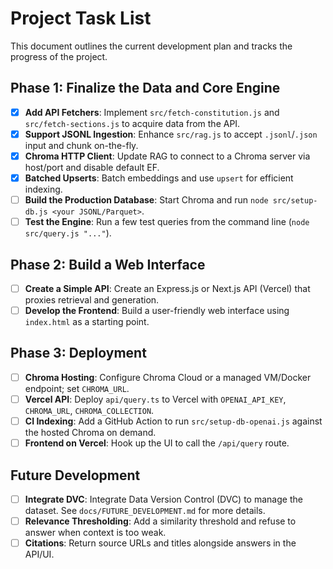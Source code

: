 <!-- Gemini Directive: This file should be kept up-to-date with the project's progress. -->

# Project Task List

This document outlines the current development plan and tracks the progress of the project.

## Phase 1: Finalize the Data and Core Engine

- [x] **Add API Fetchers**: Implement `src/fetch-constitution.js` and `src/fetch-sections.js` to acquire data from the API.
- [x] **Support JSONL Ingestion**: Enhance `src/rag.js` to accept `.jsonl`/`.json` input and chunk on-the-fly.
- [x] **Chroma HTTP Client**: Update RAG to connect to a Chroma server via host/port and disable default EF.
- [x] **Batched Upserts**: Batch embeddings and use `upsert` for efficient indexing.
- [ ] **Build the Production Database**: Start Chroma and run `node src/setup-db.js <your JSONL/Parquet>`.
- [ ] **Test the Engine**: Run a few test queries from the command line (`node src/query.js "..."`).

## Phase 2: Build a Web Interface

- [ ] **Create a Simple API**: Create an Express.js or Next.js API (Vercel) that proxies retrieval and generation.
- [ ] **Develop the Frontend**: Build a user-friendly web interface using `index.html` as a starting point.

## Phase 3: Deployment

- [ ] **Chroma Hosting**: Configure Chroma Cloud or a managed VM/Docker endpoint; set `CHROMA_URL`.
- [ ] **Vercel API**: Deploy `api/query.ts` to Vercel with `OPENAI_API_KEY`, `CHROMA_URL`, `CHROMA_COLLECTION`.
- [ ] **CI Indexing**: Add a GitHub Action to run `src/setup-db-openai.js` against the hosted Chroma on demand.
- [ ] **Frontend on Vercel**: Hook up the UI to call the `/api/query` route.

## Future Development

- [ ] **Integrate DVC**: Integrate Data Version Control (DVC) to manage the dataset. See `docs/FUTURE_DEVELOPMENT.md` for more details.
- [ ] **Relevance Thresholding**: Add a similarity threshold and refuse to answer when context is too weak.
- [ ] **Citations**: Return source URLs and titles alongside answers in the API/UI.